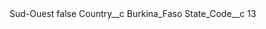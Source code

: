 <?xml version="1.0" encoding="UTF-8"?>
<CustomMetadata xmlns="http://soap.sforce.com/2006/04/metadata" xmlns:xsi="http://www.w3.org/2001/XMLSchema-instance" xmlns:xsd="http://www.w3.org/2001/XMLSchema">
    <label>Sud-Ouest</label>
    <protected>false</protected>
    <values>
        <field>Country__c</field>
        <value xsi:type="xsd:string">Burkina_Faso</value>
    </values>
    <values>
        <field>State_Code__c</field>
        <value xsi:type="xsd:string">13</value>
    </values>
</CustomMetadata>
